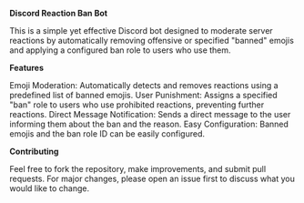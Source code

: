 **Discord Reaction Ban Bot**

This is a simple yet effective Discord bot designed to moderate server reactions by automatically removing offensive or specified "banned" emojis and applying a configured ban role to users who use them.

**Features**

Emoji Moderation: Automatically detects and removes reactions using a predefined list of banned emojis.
    User Punishment: Assigns a specified "ban" role to users who use prohibited reactions, preventing further reactions.
    Direct Message Notification: Sends a direct message to the user informing them about the ban and the reason.
    Easy Configuration: Banned emojis and the ban role ID can be easily configured.

**Contributing**

Feel free to fork the repository, make improvements, and submit pull requests. For major changes, please open an issue first to discuss what you would like to change.
